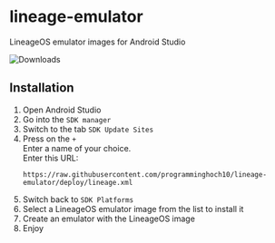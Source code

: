 # lineage-emulator
LineageOS emulator images for Android Studio

![Downloads](https://img.shields.io/github/downloads/programminghoch10/lineage-emulator/total
)

## Installation

1. Open Android Studio
1. Go into the `SDK manager`
1. Switch to the tab `SDK Update Sites`
1. Press on the `+` \
   Enter a name of your choice. \
   Enter this URL: 
   ```
   https://raw.githubusercontent.com/programminghoch10/lineage-emulator/deploy/lineage.xml
   ```
1. Switch back to `SDK Platforms`
1. Select a LineageOS emulator image from the list to install it
1. Create an emulator with the LineageOS image
1. Enjoy
